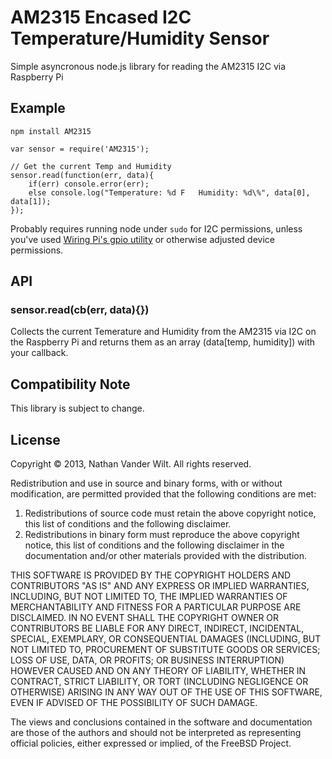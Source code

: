 # AM2315 Encased I2C Temperature/Humidity Sensor

Simple asyncronous node.js library for reading the AM2315 I2C via Raspberry Pi


## Example

`npm install AM2315`


```
var sensor = require('AM2315');

// Get the current Temp and Humidity
sensor.read(function(err, data){
	if(err) console.error(err);
	else console.log("Temperature: %d F   Humidity: %d\%", data[0], data[1]);
});
```

Probably requires running node under `sudo` for I2C permissions, unless you've used [Wiring Pi's gpio utility](https://projects.drogon.net/raspberry-pi/wiringpi/the-gpio-utility/) or otherwise adjusted device permissions.

## API

### sensor.read(cb(err, data){})

Collects the current Temerature and Humidity from the AM2315 via I2C on the Raspberry Pi and returns them as an array (data[temp, humidity]) with your callback.




## Compatibility Note

This library is subject to change.



## License

Copyright © 2013, Nathan Vander Wilt.
All rights reserved.

Redistribution and use in source and binary forms, with or without
modification, are permitted provided that the following conditions are met: 

1. Redistributions of source code must retain the above copyright notice, this
   list of conditions and the following disclaimer. 
2. Redistributions in binary form must reproduce the above copyright notice,
   this list of conditions and the following disclaimer in the documentation
   and/or other materials provided with the distribution. 

THIS SOFTWARE IS PROVIDED BY THE COPYRIGHT HOLDERS AND CONTRIBUTORS "AS IS" AND
ANY EXPRESS OR IMPLIED WARRANTIES, INCLUDING, BUT NOT LIMITED TO, THE IMPLIED
WARRANTIES OF MERCHANTABILITY AND FITNESS FOR A PARTICULAR PURPOSE ARE
DISCLAIMED. IN NO EVENT SHALL THE COPYRIGHT OWNER OR CONTRIBUTORS BE LIABLE FOR
ANY DIRECT, INDIRECT, INCIDENTAL, SPECIAL, EXEMPLARY, OR CONSEQUENTIAL DAMAGES
(INCLUDING, BUT NOT LIMITED TO, PROCUREMENT OF SUBSTITUTE GOODS OR SERVICES;
LOSS OF USE, DATA, OR PROFITS; OR BUSINESS INTERRUPTION) HOWEVER CAUSED AND
ON ANY THEORY OF LIABILITY, WHETHER IN CONTRACT, STRICT LIABILITY, OR TORT
(INCLUDING NEGLIGENCE OR OTHERWISE) ARISING IN ANY WAY OUT OF THE USE OF THIS
SOFTWARE, EVEN IF ADVISED OF THE POSSIBILITY OF SUCH DAMAGE.

The views and conclusions contained in the software and documentation are those
of the authors and should not be interpreted as representing official policies, 
either expressed or implied, of the FreeBSD Project.